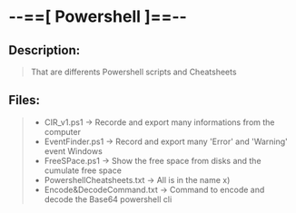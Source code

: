 # --==[ Powershell ]==--
## Description:
> That are differents Powershell scripts and Cheatsheets

## Files:
> * CIR_v1.ps1 					-> Recorde and export many informations from the computer
> * EventFinder.ps1 			-> Record and export many 'Error' and 'Warning' event Windows
> * FreeSPace.ps1 				-> Show the free space from disks and the cumulate free space
> * PowershellCheatsheets.txt  	-> All is in the name x)
> * Encode&DecodeCommand.txt 	-> Command to encode and decode the Base64 powershell cli